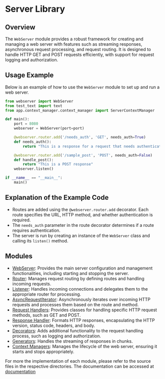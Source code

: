 # Server Library

## Overview
The `WebServer` module provides a robust framework for creating and managing a web server with features such as streaming responses, asynchronous request processing, and request routing. It is designed to handle HTTP GET and POST requests efficiently, with support for request logging and authorization.

## Usage Example
Below is an example of how to use the `WebServer` module to set up and run a web server.

```python
from webserver import WebServer
from test_text import text
from app.context_manager.context_manager import ServerContextManager

def main():
    port = 8080
    webserver = WebServer(port=port)

    @webserver.router.add('/needs_auth', 'GET', needs_auth=True)
    def needs_auth():
        return "This is a response for a request that needs authentication"

    @webserver.router.add('/sample_post', 'POST', needs_auth=False)
    def handle_post():
        return "This is a POST response"
    webserver.listen()

if __name__ == "__main__":
    main()
```
## Explanation of the Example Code

- Routes are added using the `@webserver.router.add` decorator. Each route specifies the URL, HTTP method, and whether authentication is required.
- The `needs_auth` parameter in the route decorator determines if a route requires authentication.
- The server is run by creating an instance of the `WebServer` class and calling its `listen()` method.

## Modules

- [WebServer]([https://github.com/your-username/your-repo/tree/main/webserver](https://github.com/HassanBoukhamseen/webServer/blob/main/webserver.py)): Provides the main server configuration and management functionalities, including starting and stopping the server.
- [Router]([https://github.com/your-username/your-repo/tree/main/app/router](https://github.com/HassanBoukhamseen/webServer/blob/main/app/router/router.py)): Manages request routing by defining routes and handling incoming requests.
- [Listener]([https://github.com/your-username/your-repo/tree/main/app/listener](https://github.com/HassanBoukhamseen/webServer/blob/main/app/listener/listener.py)): Handles incoming connections and delegates them to the appropriate router for processing.
- [AsyncRequestIterator]([https://github.com/your-username/your-repo/tree/main/app/iterators](https://github.com/HassanBoukhamseen/webServer/blob/main/app/iterators/iterators.py)): Asynchronously iterates over incoming HTTP requests and processes them based on the route and method.
- [Request Handlers]([https://github.com/your-username/your-repo/tree/main/app/request_handler](https://github.com/HassanBoukhamseen/webServer/tree/main/app/request_handler)): Provides classes for handling specific HTTP request methods, such as GET and POST.
- [Response Handler]([https://github.com/your-username/your-repo/tree/main/app/response_handler](https://github.com/HassanBoukhamseen/webServer/blob/main/app/response_handler/response_handler.py)): Formats HTTP responses, encapsulating the HTTP version, status code, headers, and body.
- [Decorators]([https://github.com/your-username/your-repo/tree/main/app/decorators](https://github.com/HassanBoukhamseen/webServer/blob/main/app/decorators/decorators.py)): Adds additional functionality to the request handling process, such as logging and authorization.
- [Generators]([https://github.com/your-username/your-repo/tree/main/app/generators](https://github.com/HassanBoukhamseen/webServer/blob/main/app/generators/generators.py)): Handles the streaming of responses in chunks.
- [Context Managers]([https://github.com/your-username/your-repo/tree/main/app/context_manager](https://github.com/HassanBoukhamseen/webServer/blob/main/app/context_manager/context_manager.py)): Manages the lifecycle of the web server, ensuring it starts and stops appropriately.

For more the implementation of each module, please refer to the source files in the respective directories. The documentation can be accessed at [documentation](https://github.com/HassanBoukhamseen/webServer/blob/main/server_documentation.pdf)
